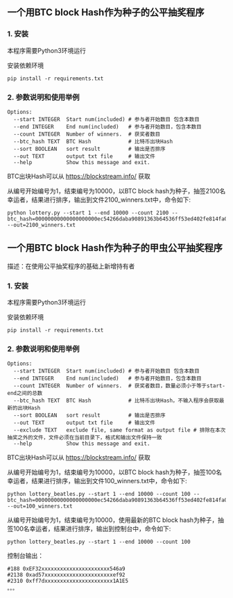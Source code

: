 ## 一个用BTC block Hash作为种子的公平抽奖程序

### 1. 安装
本程序需要Python3环境运行

安装依赖环境

```
pip install -r requirements.txt
```


### 2. 参数说明和使用举例

```
Options:
  --start INTEGER  Start num(included) # 参与者开始数目 包含本数目
  --end INTEGER    End num(included)   # 参与者开始数目，包含本数目
  --count INTEGER  Number of winners.  # 获奖者数目
  --btc_hash TEXT  BTC Hash            # 比特币出块Hash
  --sort BOOLEAN   sort result         # 输出是否排序
  --out TEXT       output txt file     # 输出文件 
  --help           Show this message and exit.
```

BTC出块Hash可以从 https://blockstream.info/ 获取

从编号开始编号为1，结束编号为10000，以BTC block hash为种子，抽签2100名幸运者，结果进行排序，输出到文件2100_winners.txt中，命令如下:

```
python lottery.py --start 1 --end 10000 --count 2100 --btc_hash=00000000000000000000ec54266daba90891363b64536ff53ed402fe814fa0e8 --out=2100_winners.txt
```

## 一个用BTC block Hash作为种子的甲虫公平抽奖程序

描述：在使用公平抽奖程序的基础上新增持有者

### 1. 安装
本程序需要Python3环境运行

安装依赖环境

```
pip install -r requirements.txt
```


### 2. 参数说明和使用举例

```
Options:
  --start INTEGER  Start num(included) # 参与者开始数目 包含本数目
  --end INTEGER    End num(included)   # 参与者开始数目，包含本数目
  --count INTEGER  Number of winners.  # 获奖者数目，数量必须小于等于start-end之间的总数
  --btc_hash TEXT  BTC Hash            # 比特币出块Hash，不输入程序会获取最新的出块Hash
  --sort BOOLEAN   sort result         # 输出是否排序
  --out TEXT       output txt file     # 输出文件 
  --exclude TEXT   exclude file, same format as output file # 排除在本次抽奖之外的文件，文件必须在当前目录下，格式和输出文件保持一致
  --help           Show this message and exit.
```

BTC出块Hash可以从 https://blockstream.info/ 获取

从编号开始编号为1，结束编号为10000，以BTC block hash为种子，抽签100名幸运者，结果进行排序，输出到文件100_winners.txt中，命令如下:

```
python lottery_beatles.py --start 1 --end 10000 --count 100 --btc_hash=00000000000000000000ec54266daba90891363b64536ff53ed402fe814fa0e8 --out=100_winners.txt
```

从编号开始编号为1，结束编号为10000，使用最新的BTC block hash为种子，抽签100名幸运者，结果进行排序，输出到控制台中，命令如下:

```
python lottery_beatles.py --start 1 --end 10000 --count 100
```

控制台输出：
```
#188 0xEF32xxxxxxxxxxxxxxxxxxxxxx546a9
#2138 0xad57xxxxxxxxxxxxxxxxxxxxxxef92
#2310 0xff7dxxxxxxxxxxxxxxxxxxxxxx1A1E5
。。。
```